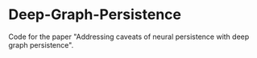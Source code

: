 # Deep-Graph-Persistence
Code for the paper "Addressing caveats of neural persistence with deep graph persistence".
